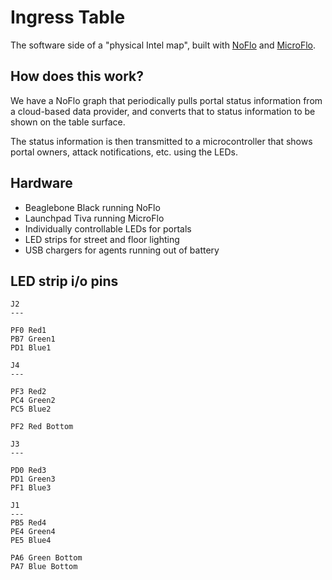 Ingress Table
=============

The software side of a "physical Intel map", built with [NoFlo](http://noflojs.org) and [MicroFlo](http://microflo.org).

## How does this work?

We have a NoFlo graph that periodically pulls portal status information from a cloud-based data provider, and converts that to status information to be shown on the table surface.

The status information is then transmitted to a microcontroller that shows portal owners, attack notifications, etc. using the LEDs.

## Hardware

* Beaglebone Black running NoFlo
* Launchpad Tiva running MicroFlo
* Individually controllable LEDs for portals
* LED strips for street and floor lighting
* USB chargers for agents running out of battery

## LED strip i/o pins

```
J2
---

PF0 Red1
PB7 Green1
PD1 Blue1

J4
---

PF3 Red2
PC4 Green2
PC5 Blue2

PF2 Red Bottom

J3
---

PD0 Red3
PD1 Green3
PF1 Blue3

J1
---
PB5 Red4
PE4 Green4
PE5 Blue4

PA6 Green Bottom
PA7 Blue Bottom
```
